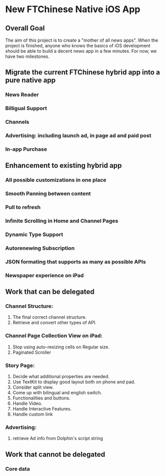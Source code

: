# New FTChinese Native iOS App

## Overall Goal
The aim of this project is to create a "mother of all news apps". When the project is finished, anyone who knows the basics of iOS development should be able to build a decent news app in a few minutes. For now, we have two milestones. 

## Migrate the current FTChinese hybrid app into a pure native app
### News Reader
### Billigual Support
### Channels
### Advertising: including launch ad, in page ad and paid post
### In-app Purchase

## Enhancement to existing hybrid app
### All possible customizations in one place
### Smooth Panning between content
### Pull to refresh
### Infinite Scrolling in Home and Channel Pages
### Dynamic Type Support
### Autorenewing Subscription
### JSON formating that supports as many as possible APIs
### Newspaper experience on iPad

## Work that can be delegated

### Channel Structure: 
1. The final correct channel structure. 
2. Retrieve and convert other types of API. 

### Channel Page Collection View on iPad: 
1. Stop using auto-resizing cells on Regular size. 
2. Paginated Scroller

### Story Page: 
1. Decide what additional properties are needed. 
2. Use TextKit to display good layout both on phone and pad. 
3. Consider split view. 
4. Come up with bilingual and english switch. 
5. Functionalities and buttons. 
6. Handle Video. 
7. Handle Interactive Features. 
8. Handle custom link


### Advertising: 
1. retrieve Ad info from Dolphin's script string

## Work that cannot be delegated
### Core data



